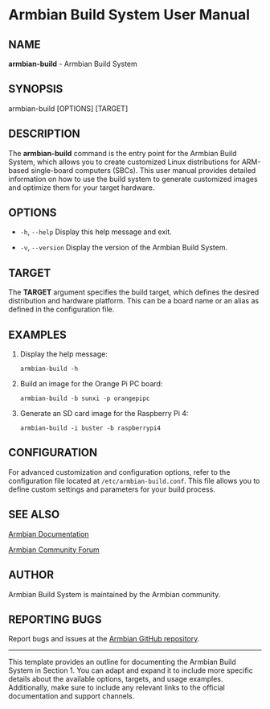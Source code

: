 
# Armbian Build System User Manual

## NAME

**armbian-build** - Armbian Build System

## SYNOPSIS

armbian-build [OPTIONS] [TARGET]


## DESCRIPTION

The **armbian-build** command is the entry point for the Armbian Build System, which allows you to create customized Linux distributions for ARM-based single-board computers (SBCs). This user manual provides detailed information on how to use the build system to generate customized images and optimize them for your target hardware.

## OPTIONS

- `-h`, `--help`
   Display this help message and exit.
   
- `-v`, `--version`
   Display the version of the Armbian Build System.


## TARGET

The **TARGET** argument specifies the build target, which defines the desired distribution and hardware platform. This can be a board name or an alias as defined in the configuration file.

## EXAMPLES

1. Display the help message:
   ```
   armbian-build -h
   ```

2. Build an image for the Orange Pi PC board:
   ```
   armbian-build -b sunxi -p orangepipc
   ```

3. Generate an SD card image for the Raspberry Pi 4:
   ```
   armbian-build -i buster -b raspberrypi4
   ```

## CONFIGURATION
For advanced customization and configuration options, refer to the configuration file located at `/etc/armbian-build.conf`. This file allows you to define custom settings and parameters for your build process.

## SEE ALSO

  [Armbian Documentation](https://docs.armbian.com/)
  
  [Armbian Community Forum](https://forum.armbian.com/)

## AUTHOR

Armbian Build System is maintained by the Armbian community.

## REPORTING BUGS

Report bugs and issues at the [Armbian GitHub repository](https://github.com/armbian/build/issues).

---

This template provides an outline for documenting the Armbian Build System in Section 1. 
You can adapt and expand it to include more specific details about the available options, targets, and usage examples.
Additionally, make sure to include any relevant links to the official documentation and support channels.
